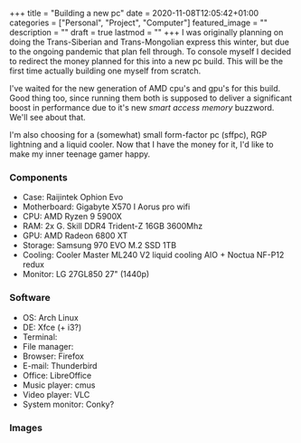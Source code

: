 +++
title =  "Building a new pc"
date = 2020-11-08T12:05:42+01:00
categories = ["Personal", "Project", "Computer"]
featured_image = ""
description = ""
draft = true
lastmod = ""
+++
I was originally planning on doing the Trans-Siberian and Trans-Mongolian express this winter, but due to the ongoing pandemic that plan fell through. To console myself I decided to redirect the money planned for this into a new pc build. This will be the first time actually building one myself from scratch.
<!--more-->
I've waited for the new generation of AMD cpu's and gpu's for this build. Good thing too, since running them both is supposed to deliver a significant boost in performance due to it's new *smart access memory* buzzword. We'll see about that.

I'm also choosing for a (somewhat) small form-factor pc (sffpc), RGP lightning and a liquid cooler. Now that I have the money for it, I'd like to make my inner teenage gamer happy.

### Components

* Case: Raijintek Ophion Evo
* Motherboard: Gigabyte X570 I Aorus pro wifi
* CPU: AMD Ryzen 9 5900X
* RAM: 2x G. Skill DDR4 Trident-Z 16GB 3600Mhz
* GPU: AMD Radeon 6800 XT
* Storage: Samsung 970 EVO M.2 SSD 1TB
* Cooling: Cooler Master ML240 V2 liquid cooling AIO + Noctua NF-P12 redux
* Monitor: LG 27GL850 27" (1440p)

### Software

* OS: Arch Linux
* DE: Xfce (+ i3?)
* Terminal:
* File manager: 
* Browser: Firefox
* E-mail: Thunderbird
* Office: LibreOffice
* Music player: cmus
* Video player: VLC
* System monitor: Conky?

### Images